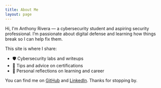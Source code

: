 ```yaml
---
title: About Me
layout: page
---
```

Hi, I'm Anthony Rivera — a cybersecurity student and aspiring security professional. I’m passionate about digital defense and learning how things break so I can help fix them.

This site is where I share:
- 🛡️ Cybersecurity labs and writeups  
- 🧠 Tips and advice on certifications
- 📓 Personal reflections on learning and career

You can find me on [GitHub](https://github.com/4nthvny) and [LinkedIn](https://www.linkedin.com/in/anthony-d-rivera/). Thanks for stopping by.
